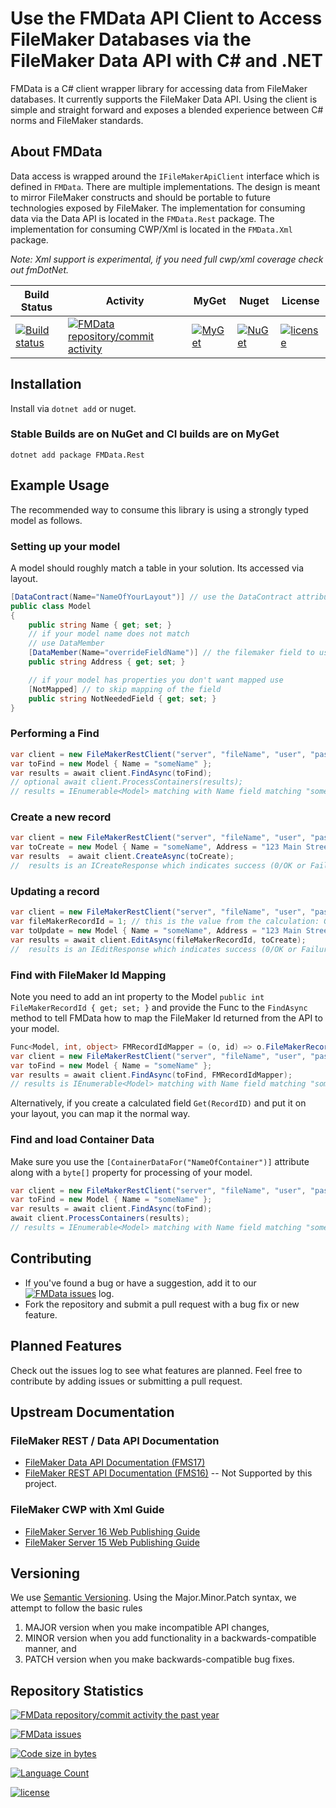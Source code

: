 # Use the FMData API Client to Access FileMaker Databases via the FileMaker Data API with C# and .NET

FMData is a C# client wrapper library for accessing data from FileMaker databases. It currently supports the FileMaker Data API. Using the client is simple and straight forward and exposes a blended experience between C# norms and FileMaker standards.

## About FMData

Data access is wrapped around the `IFileMakerApiClient` interface which is defined in `FMData`. There are multiple implementations. The design is meant to mirror FileMaker constructs and should be portable to future technologies exposed by FileMaker. The implementation for consuming data via the Data API is located in the `FMData.Rest` package. The implementation for consuming CWP/Xml is located in the `FMData.Xml` package.

*Note: Xml support is experimental, if you need full cwp/xml coverage check out fmDotNet.*

| Build Status | Activity | MyGet | Nuget | License |
|---|---|---|---|---|
| [![Build status](https://ci.appveyor.com/api/projects/status/nnqby0f5rpcsl3uv?svg=true)](https://ci.appveyor.com/project/fuzzzerd/fmdata) | [![FMData repository/commit activity](https://img.shields.io/github/commit-activity/w/fuzzzerd/fmdata.svg?style=flat-square)](https://github.com/fuzzzerd/fmdata/commits/master) | [![MyGet](https://img.shields.io/myget/filemaker/dt/fmdata.svg?style=flat-square)](https://www.myget.org/feed/filemaker/package/nuget/FMData) | [![NuGet](https://img.shields.io/nuget/dt/FMData.svg?style=flat-square)](https://www.nuget.org/packages/FMData/) | [![license](https://img.shields.io/github/license/fuzzzerd/fmdata.svg?style=flat-square)](https://github.com/fuzzzerd/fmdata/blob/master/LICENSE) |

## Installation

Install via `dotnet add` or nuget.

### Stable Builds are on NuGet and CI builds are on MyGet

    dotnet add package FMData.Rest

## Example Usage

The recommended way to consume this library is using a strongly typed model as follows.

### Setting up your model

A model should roughly match a table in your solution. Its accessed via layout.

```csharp
[DataContract(Name="NameOfYourLayout")] // use the DataContract attribute to specify the layout
public class Model
{
    public string Name { get; set; }
    // if your model name does not match
    // use DataMember
    [DataMember(Name="overrideFieldName")] // the filemaker field to use
    public string Address { get; set; }

    // if your model has properties you don't want mapped use
    [NotMapped] // to skip mapping of the field
    public string NotNeededField { get; set; }
}
```

### Performing a Find

```csharp
var client = new FileMakerRestClient("server", "fileName", "user", "pass"); // without .fmp12
var toFind = new Model { Name = "someName" };
var results = await client.FindAsync(toFind);
// optional await client.ProcessContainers(results); 
// results = IEnumerable<Model> matching with Name field matching "someName" as a FileMaker Findrequest.
```

### Create a new record

```csharp
var client = new FileMakerRestClient("server", "fileName", "user", "pass"); // without .fmp12
var toCreate = new Model { Name = "someName", Address = "123 Main Street" };
var results  = await client.CreateAsync(toCreate);
//  results is an ICreateResponse which indicates success (0/OK or Failure with FMS code/message)
```

### Updating a record

```csharp
var client = new FileMakerRestClient("server", "fileName", "user", "pass"); // without .fmp12
var fileMakerRecordId = 1; // this is the value from the calculation: Get(RecordID)
var toUpdate = new Model { Name = "someName", Address = "123 Main Street" };
var results = await client.EditAsync(fileMakerRecordId, toCreate);
//  results is an IEditResponse which indicates success (0/OK or Failure with FMS code/message)
```

### Find with FileMaker Id Mapping

Note you need to add an int property to the Model `public int FileMakerRecordId { get; set; }` and provide the Func to the `FindAsync` method to tell FMData how to map the FileMaker Id returned from the API to your model.

```csharp
Func<Model, int, object> FMRecordIdMapper = (o, id) => o.FileMakerRecordId = id;
var client = new FileMakerRestClient("server", "fileName", "user", "pass"); // without .fmp12
var toFind = new Model { Name = "someName" };
var results = await client.FindAsync(toFind, FMRecordIdMapper);
// results is IEnumerable<Model> matching with Name field matching "someName" as a FileMaker Findrequest.
```

Alternatively, if you create a calculated field `Get(RecordID)` and put it on your layout, you can map it the normal way.

### Find and load Container Data

Make sure you use the `[ContainerDataFor("NameOfContainer")]` attribute along with a `byte[]` property for processing of your model.

```csharp
var client = new FileMakerRestClient("server", "fileName", "user", "pass"); // without .fmp12
var toFind = new Model { Name = "someName" };
var results = await client.FindAsync(toFind);
await client.ProcessContainers(results); 
// results = IEnumerable<Model> matching with Name field matching "someName" as a FileMaker Findrequest.
```

## Contributing

- If you've found a bug or have a suggestion, add it to our [![FMData issues](https://img.shields.io/github/issues/fuzzzerd/fmdata.svg?style=flat-square)](https://github.com/fuzzzerd/fmdata/issues) log.
- Fork the repository and submit a pull request with a bug fix or new feature.

## Planned Features

Check out the issues log to see what features are planned. Feel free to contribute by adding issues or submitting a pull request.

## Upstream Documentation

### FileMaker REST / Data API Documentation

- [FileMaker Data API Documentation (FMS17)](http://fmhelp.filemaker.com/docs/17/en/dataapi/)
- [FileMaker REST API Documentation (FMS16)](https://fmhelp.filemaker.com/docs/16/en/restapi/) -- Not Supported by this project.

### FileMaker CWP with Xml Guide

- [FileMaker Server 16 Web Publishing Guide](https://fmhelp.filemaker.com/docs/16/en/fms16_cwp_guide.pdf)
- [FileMaker Server 15 Web Publishing Guide](https://fmhelp.filemaker.com/docs/15/en/fms15_cwp_guide.pdf)

## Versioning

We use [Semantic Versioning](http://semver.org/). Using the Major.Minor.Patch syntax, we attempt to follow the basic rules

 1. MAJOR version when you make incompatible API changes,
 2. MINOR version when you add functionality in a backwards-compatible manner, and
 3. PATCH version when you make backwards-compatible bug fixes.

## Repository Statistics

[![FMData repository/commit activity the past year](https://img.shields.io/github/commit-activity/y/fuzzzerd/fmdata.svg?style=flat-square)](https://github.com/fuzzzerd/fmdata/commits/master)

[![FMData issues](https://img.shields.io/github/issues/fuzzzerd/fmdata.svg?style=flat-square)](https://github.com/fuzzzerd/fmdata/issues)

[![Code size in bytes](https://img.shields.io/github/languages/code-size/fuzzzerd/fmdata.svg?style=flat-square)](https://github.com/fuzzzerd/fmdata/commits/master)

[![Language Count](https://img.shields.io/github/languages/count/fuzzzerd/fmdata.svg?style=flat-square)](https://github.com/fuzzzerd/fmdata/commits/master)

[![license](https://img.shields.io/github/license/fuzzzerd/fmdata.svg?style=flat-square)](https://github.com/fuzzzerd/fmdata/blob/master/LICENSE)